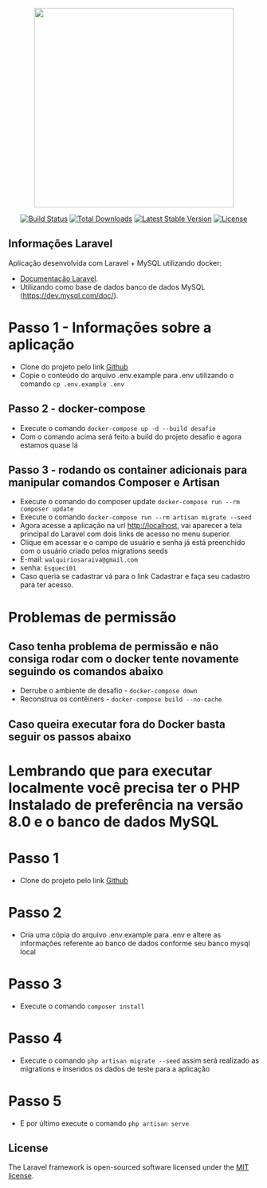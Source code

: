 <p align="center"><a href="https://laravel.com" target="_blank"><img src="https://raw.githubusercontent.com/laravel/art/master/logo-lockup/5%20SVG/2%20CMYK/1%20Full%20Color/laravel-logolockup-cmyk-red.svg" width="400"></a></p>

<p align="center">
<a href="https://travis-ci.org/laravel/framework"><img src="https://travis-ci.org/laravel/framework.svg" alt="Build Status"></a>
<a href="https://packagist.org/packages/laravel/framework"><img src="https://img.shields.io/packagist/dt/laravel/framework" alt="Total Downloads"></a>
<a href="https://packagist.org/packages/laravel/framework"><img src="https://img.shields.io/packagist/v/laravel/framework" alt="Latest Stable Version"></a>
<a href="https://packagist.org/packages/laravel/framework"><img src="https://img.shields.io/packagist/l/laravel/framework" alt="License"></a>
</p>

## Informações Laravel

Aplicação desenvolvida com Laravel + MySQL utilizando docker:

- [Documentação Laravel](https://laravel.com/docs/8.x).
- Utilizando como base de dados banco de dados MySQL (https://dev.mysql.com/doc/).

# Passo 1 - Informações sobre a aplicação
- Clone do projeto pelo link [Github](https://github.com/walquiriosaraiva/desafio.git)
- Copie o conteúdo do arquivo .env.example para .env utilizando o comando `cp .env.example .env`
## Passo 2 - docker-compose
- Execute o comando `docker-compose up -d --build desafio`
- Com o comando acima será feito a build do projeto desafio e agora estamos quase lá

## Passo 3 - rodando os container adicionais para manipular comandos Composer e Artisan
- Execute o comando do composer update `docker-compose run --rm composer update`
- Execute o comando `docker-compose run --rm artisan migrate --seed`
- Agora acesse a aplicação na url [http://localhost](http://localhost), vai aparecer a tela principal do Laravel com dois links de acesso no menu superior.
- Clique em acessar e o campo de usuário e senha já está preenchido com o usuário criado pelos migrations seeds
- E-mail: `walquiriosaraiva@gmail.com`
- senha: `Esqueci01`
- Caso queria se cadastrar vá para o link Cadastrar e faça seu cadastro para ter acesso.

# Problemas de permissão
## Caso tenha problema de permissão e não consiga rodar com o docker tente novamente seguindo os comandos abaixo
- Derrube o ambiente de desafio - `docker-compose down`
- Reconstrua os contêiners - `docker-compose build --no-cache`

## Caso queira executar fora do Docker basta seguir os passos abaixo
# Lembrando que para executar localmente você precisa ter o PHP Instalado de preferência na versão 8.0 e o banco de dados MySQL

# Passo 1
- Clone do projeto pelo link [Github](https://github.com/walquiriosaraiva/desafio.git)

# Passo 2
- Cria uma cópia do arquivo .env.example para .env e altere as informações referente ao banco de dados conforme seu banco mysql local

# Passo 3
- Execute o comando `composer install`

# Passo 4
- Execute o comando `php artisan migrate --seed` assim será realizado as migrations e inseridos os dados de teste para a aplicação

# Passo 5
- E por último execute o comando `php artisan serve`

## License

The Laravel framework is open-sourced software licensed under the [MIT license](https://opensource.org/licenses/MIT).
